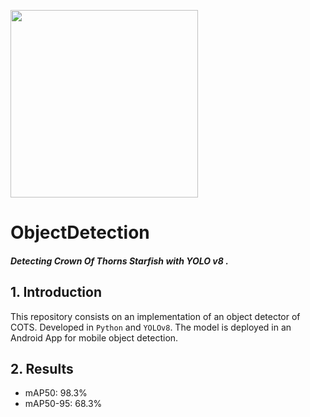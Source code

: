 <img width="300" style="float:center" 
     src="https://i.imgur.com/cE1WcON.jpg" />



# ObjectDetection
#### _Detecting Crown Of Thorns Starfish with YOLO v8 ._

## 1. Introduction

This repository consists on an implementation of an object detector of COTS. Developed in `Python` and `YOLOv8`. The model is deployed in an Android App for mobile object detection. 

## 2. Results

* mAP50: 98.3%
* mAP50-95: 68.3%






